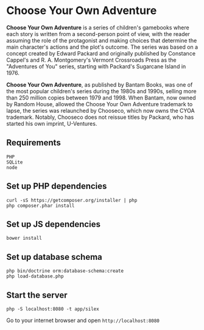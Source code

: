 # Choose Your Own Adventure

**Choose Your Own Adventure** is a series of children's gamebooks where each story is written
from a second-person point of view, with the reader assuming the role of the protagonist and
making choices that determine the main character's actions and the plot's outcome. The series
was based on a concept created by Edward Packard and originally published by Constance Cappel's
and R. A. Montgomery's Vermont Crossroads Press as the "Adventures of You" series, starting with
Packard's Sugarcane Island in 1976.

**Choose Your Own Adventure**, as published by Bantam Books, was one of the most popular children's
series during the 1980s and 1990s, selling more than 250 million copies between 1979 and 1998.
When Bantam, now owned by Random House, allowed the Choose Your Own Adventure trademark to lapse,
the series was relaunched by Chooseco, which now owns the CYOA trademark. Notably, Chooseco does
not reissue titles by Packard, who has started his own imprint, U-Ventures.

## Requirements
    PHP
    SQLite
    node

## Set up PHP dependencies
    curl -sS https://getcomposer.org/installer | php
    php composer.phar install

## Set up JS dependencies
    bower install

## Set up database schema
    php bin/doctrine orm:database-schema:create
    php load-database.php

## Start the server
    php -S localhost:8080 -t app/silex

Go to your internet browser and open `http://localhost:8080` 
